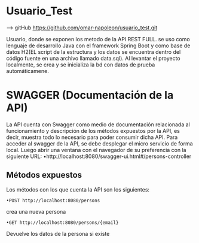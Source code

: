 # Usuario_Test 
--> gitHub https://github.com/omar-napoleon/usuario_test.git

Usuario, donde se exponen los metodo de la API REST FULL. se uso como lenguaje de desarrollo Java con el framework Spring Boot y como base de datos H2(EL script de la estructura y los datos se encuentra dentro del código fuente en una archivo llamado data.sql). Al levantar el proyecto localmente, se crea y se inicializa la bd con datos de prueba automáticamene.

# SWAGGER (Documentación de la API)
La API cuenta con Swagger como medio de documentación relacionada al funcionamiento y descripción de los métodos expuestos por la API, es decir, muestra todo lo necesario para poder consumir dicha API.
Para acceder al swagger de la API, se debe desplegar el micro servicio de forma local. Luego abrir una ventana con el navegador de su preferencia con la siguiente URL:
•http://localhost:8080/swagger-ui.html#/persons-controller

## Métodos expuestos
Los métodos con los que cuenta la API son los siguientes:

```
•POST http://localhost:8080/persons
``` 
crea una nueva persona

```
•GET http://localhost:8080/persons/{email} 
``` 
Devuelve los datos de la persona si existe








